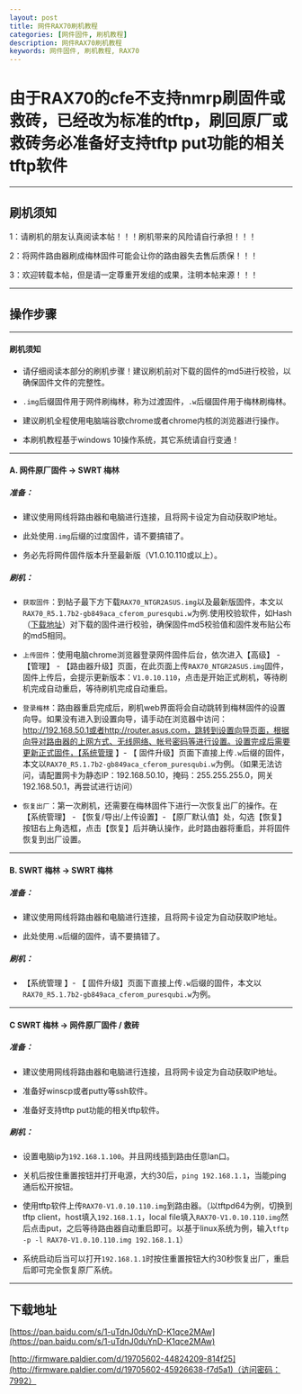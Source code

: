 ```yaml
---
layout: post
title: 网件RAX70刷机教程
categories: [网件固件, 刷机教程]
description: 网件RAX70刷机教程
keywords: 网件固件, 刷机教程, RAX70
---
```


# 由于RAX70的cfe不支持nmrp刷固件或救砖，已经改为标准的tftp，刷回原厂或救砖务必准备好支持tftp put功能的相关tftp软件

------

## 刷机须知

1：请刷机的朋友认真阅读本帖！！！刷机带来的风险请自行承担！！！

2：将网件路由器刷成梅林固件可能会让你的路由器失去售后质保！！！

3：欢迎转载本帖，但是请一定尊重开发组的成果，注明本帖来源！！！ 

------

## 操作步骤

------

#### 刷机须知

* 请仔细阅读本部分的刷机步骤！建议刷机前对下载的固件的md5进行校验，以确保固件文件的完整性。

* `.img`后缀固件用于网件刷梅林，称为过渡固件，`.w`后缀固件用于梅林刷梅林。

* 建议刷机全程使用电脑端谷歌chrome或者chrome内核的浏览器进行操作。

* 本刷机教程基于windows 10操作系统，其它系统请自行变通！

------

#### A. 网件原厂固件 → SWRT 梅林

##### 准备：

* 建议使用网线将路由器和电脑进行连接，且将网卡设定为自动获取IP地址。

* 此处使用`.img`后缀的过度固件，请不要搞错了。

* 务必先将网件固件版本升至最新版（V1.0.10.110或以上）。

##### 刷机：

* `获取固件`：到帖子最下方下载`RAX70_NTGR2ASUS.img`以及最新版固件，本文以`RAX70_R5.1.7b2-gb849aca_cferom_puresqubi.w`为例.使用校验软件，如Hash（[下载地址](http://keir.net/download/hash.zip)）对下载的固件进行校验，确保固件md5校验值和固件发布贴公布的md5相同。

* `上传固件`：使用电脑chrome浏览器登录网件固件后台，依次进入【高级】 - 【管理】 - 【路由器升级】页面，在此页面上传`RAX70_NTGR2ASUS.img`固件，固件上传后，会提示更新版本：`V1.0.10.110`，点击是开始正式刷机，等待刷机完成自动重启，等待刷机完成自动重启。

* `登录梅林`：路由器重启完成后，刷机web界面将会自动跳转到梅林固件的设置向导。如果没有进入到设置向导，请手动在浏览器中访问：http://192.168.50.1或者http://router.asus.com，跳转到设置向导页面，根据向导对路由器的上网方式、无线网络、帐号密码等进行设置。设置完成后需要更新正式固件，【系统管理 】- 【 固件升级】页面下直接上传`.w`后缀的固件，本文以`RAX70_R5.1.7b2-gb849aca_cferom_puresqubi.w`为例。（如果无法访问，请配置网卡为静态IP：192.168.50.10，掩码：255.255.255.0，网关192.168.50.1，再尝试进行访问）

* `恢复出厂`：第一次刷机，还需要在梅林固件下进行一次恢复出厂的操作。在【系统管理】 - 【恢复/导出/上传设置】- 【原厂默认值】处，勾选【恢复】按钮右上角选框，点击【恢复】后并确认操作，此时路由器将重启，并将固件恢复到出厂设置。

------

#### B.  SWRT 梅林 → SWRT 梅林

##### 准备：

* 建议使用网线将路由器和电脑进行连接，且将网卡设定为自动获取IP地址。

* 此处使用`.w`后缀的固件，请不要搞错了。

##### 刷机：

* 【系统管理 】- 【 固件升级】页面下直接上传`.w`后缀的固件，本文以`RAX70_R5.1.7b2-gb849aca_cferom_puresqubi.w`为例。

------

#### C  SWRT 梅林 → 网件原厂固件 / 救砖

##### 准备：

* 建议使用网线将路由器和电脑进行连接，且将网卡设定为自动获取IP地址。

* 准备好winscp或者putty等ssh软件。

* 准备好支持tftp put功能的相关tftp软件。

##### 刷机：

* 设置电脑ip为`192.168.1.100`。并且网线插到路由任意lan口。

* 关机后按住重置按钮并打开电源，大约30后，`ping 192.168.1.1`，当能ping通后松开按钮。

* 使用tftp软件上传`RAX70-V1.0.10.110.img`到路由器。（以tftpd64为例，切换到tftp client，host填入`192.168.1.1`，local file填入`RAX70-V1.0.10.110.img`然后点击put，之后等待路由器自动重启即可。以基于linux系统为例，输入`tftp -p -l RAX70-V1.0.10.110.img 192.168.1.1`）

* 系统启动后当可以打开`192.168.1.1`时按住重置按钮大约30秒恢复出厂，重启后即可完全恢复原厂系统。

------
## 下载地址

[https://pan.baidu.com/s/1-uTdnJ0duYnD-K1qce2MAw](https://pan.baidu.com/s/1-uTdnJ0duYnD-K1qce2MAw)

[http://firmware.paldier.com/d/19705602-44824209-814f25](http://firmware.paldier.com/d/19705602-45926638-f7d5a1)（访问密码：7992）




